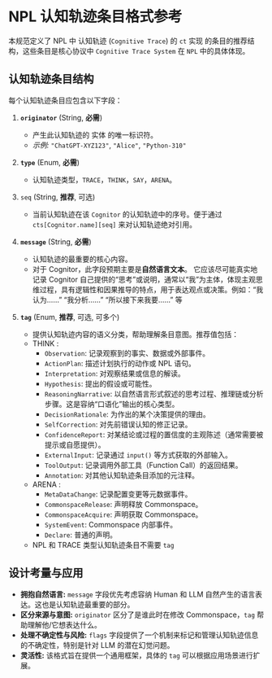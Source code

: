 # NPL 认知轨迹条目格式参考

本规范定义了 NPL 中 认知轨迹 (`Cognitive Trace`) 的 `ct` 实现 的条目的推荐结构，这些条目是核心协议中 `Cognitive Trace System` 在 `NPL` 中的具体体现。

## 认知轨迹条目结构

每个认知轨迹条目应包含以下字段：

1.  **`originator`** (String, **必需**)
    *   产生此认知轨迹的 实体 的唯一标识符。
    *   *示例:* `"ChatGPT-XYZ123"`, `"Alice"`, `"Python-310"`

2.  **`type`** (Enum, **必需**)
    *   认知轨迹类型，`TRACE`，`THINK`，`SAY`，`ARENA`。

3.  `seq` (String, **推荐**, 可选)
	- 当前认知轨迹在该 `Cognitor` 的认知轨迹中的序号。便于通过 `cts[Cognitor.name][seq]` 来对认知轨迹绝对引用。

4.  **`message`** (String, **必需**)
    *   认知轨迹的最重要的核心内容。
    *   对于 Cognitor，此字段预期主要是**自然语言文本**。 它应该尽可能真实地记录 Cognitor 自己提供的“思考”或说明，通常以“我”为主体，体现主观思维过程，具有逻辑性和因果推导的特点，用于表达观点或决策。例如：“我认为……” “我分析……” “所以接下来我要……” 等

5.  **`tag`** (Enum, **推荐**, 可选, 可多个)
    *   提供认知轨迹内容的语义分类，帮助理解条目意图。推荐值包括：
	*   THINK :
        *   `Observation`: 记录观察到的事实、数据或外部事件。
        *   `ActionPlan`: 描述计划执行的动作或 NPL 语句。
        *   `Interpretation`: 对观察结果或信息的解读。
        *   `Hypothesis`: 提出的假设或可能性。
        *   `ReasoningNarrative`: 以自然语言形式叙述的思考过程、推理链或分析步骤。这是容纳“口语化”输出的核心类型。
        *   `DecisionRationale`: 为作出的某个决策提供的理由。
        *   `SelfCorrection`: 对先前错误认知的修正记录。
        *   `ConfidenceReport`: 对某结论或过程的置信度的主观陈述（通常需要被提示或自愿提供）。
        *   `ExternalInput`: 记录通过 `input()` 等方式获取的外部输入。
        *   `ToolOutput`: 记录调用外部工具（Function Call）的返回结果。
        *   `Annotation`: 对其他认知轨迹条目添加的元注释。
    *   ARENA :
        *   `MetaDataChange`: 记录配置变更等元数据事件。
        *   `CommonspaceRelease`: 声明释放 Commonspace。
        *   `CommonspaceAcquire`: 声明获取 Commonspace。
        *   `SystemEvent`: Commonspace 内部事件。
        *   `Declare`: 普通的声明。
	* NPL 和 TRACE 类型认知轨迹条目不需要 `tag`

## 设计考量与应用

*   **拥抱自然语言:** `message` 字段优先考虑容纳 Human 和 LLM 自然产生的语言表达。这也是认知轨迹最重要的部分。
*   **区分来源与意图:** `originator` 区分了是谁此时在修改 Commonspace，`tag` 帮助理解他/它想表达什么。
*   **处理不确定性与风险:** `flags` 字段提供了一个机制来标记和管理认知轨迹信息的不确定性，特别是针对 LLM 的潜在幻觉问题。
*   **灵活性:** 该格式旨在提供一个通用框架，具体的 `tag` 可以根据应用场景进行扩展。